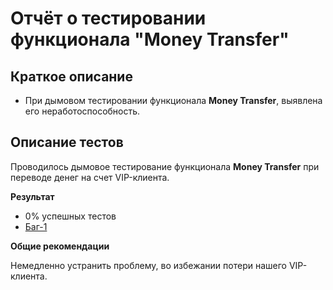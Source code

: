 # Отчёт о тестировании функционала "Money Transfer" #
## Краткое описание ##
* При дымовом тестировании функционала **Money Transfer**, выявлена его неработоспособность.

## Описание тестов ##
Проводилось дымовое тестирование функционала **Money Transfer** при переводе денег на счет VIP-клиента.

**Результат**

* 0% успешных тестов
* [Баг-1](https://github.com/Zubareva-Anna/Transfer/issues/1)

**Общие рекомендации**

Немедленно устранить проблему, во избежании потери нашего VIP-клиента.